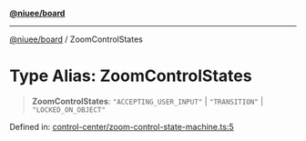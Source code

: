 [**@niuee/board**](../README.md)

***

[@niuee/board](../globals.md) / ZoomControlStates

# Type Alias: ZoomControlStates

> **ZoomControlStates**: `"ACCEPTING_USER_INPUT"` \| `"TRANSITION"` \| `"LOCKED_ON_OBJECT"`

Defined in: [control-center/zoom-control-state-machine.ts:5](https://github.com/niuee/board/blob/a0a1179721d4f4b943b6a9bc156753ac9737e502/src/control-center/zoom-control-state-machine.ts#L5)
